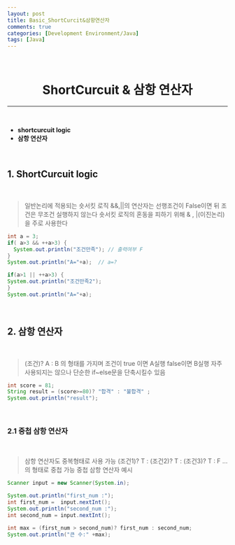 ```yaml
---
layout: post
title: Basic_ShortCurcit&삼항연산자
comments: true
categories: [Development Environment/Java]
tags: [Java]
---
```


<br>

# <center> ShortCurcuit & 삼항 연산자 </center>
---

<br>

* __shortcurcuit logic__
* __삼항 연산자__

<br>

## 1. ShortCurcuit logic

<br>

> 일반논리에 적용되는 숏서킷 로직
> &&,||의 연산자는 선행조건이 False이면 뒤 조건은 무조건 실행하지 않는다
> 숏서킷 로직의 혼동을 피하기 위해 & , |(이진논리)을 주로 사용한다

```java
int a = 3;
if( a>3 && ++a>3) {
  System.out.println("조건만족"); // 출력여부 F
}
System.out.println("A="+a);  // a=?

if(a>1 || ++a>3) {
System.out.println("조건만족2");
}
System.out.println("A="+a);
```

<br>

## 2. 삼항 연산자

<br>

> (조건)? A : B 의 형태를 가지며 조건이 true 이면  A실행 false이면 B실행
> 자주 사용되지는 않으나 단순한 if~else문을 단축시킬수 있음

```java
int score = 81;
String result = (score>=80)? "합격" : "불합격" ;
System.out.println("result");
```

<br>

### 2.1 중첩 삼항 연산자

<br>

> 삼항 연산자도 중복형태로 사용 가능
> (조건1)? T : (조건2)? T : (조건3)? T : F ... 의 형태로 중첩 가능
> 중첩 삼항 연산자 예시

```java
Scanner input = new Scanner(System.in);

System.out.println("first_num :");
int first_num =  input.nextInt();
System.out.println("second_num :");
int second_num = input.nextInt();

int max = (first_num > second_num)? first_num : second_num;
System.out.println("큰 수:" +max);
```
